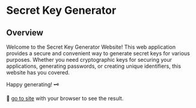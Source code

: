 # Secret Key Generator

## Overview

Welcome to the Secret Key Generator Website! This web application provides a secure and convenient way to generate secret keys for various purposes. Whether you need cryptographic keys for securing your applications, generating passwords, or creating unique identifiers, this website has you covered.


Happy generating! 🗝️

🫱 [go to site](https://secret-key-gen.vercel.app) with your browser to see the result.